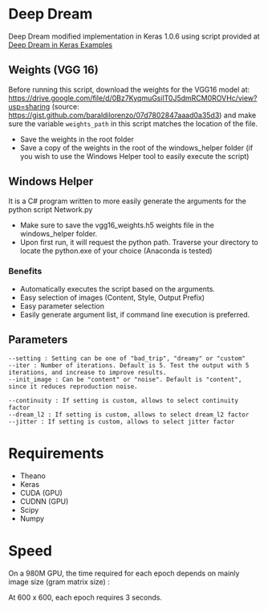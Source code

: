 # Deep Dream

Deep Dream modified implementation in Keras 1.0.6 using script provided at <a href="https://github.com/fchollet/keras/blob/master/examples/deep_dream.py">Deep Dream in Keras Examples</a>

## Weights (VGG 16)

Before running this script, download the weights for the VGG16 model at:
https://drive.google.com/file/d/0Bz7KyqmuGsilT0J5dmRCM0ROVHc/view?usp=sharing
(source: https://gist.github.com/baraldilorenzo/07d7802847aaad0a35d3)
and make sure the variable `weights_path` in this script matches the location of the file.

- Save the weights in the root folder
- Save a copy of the weights in the root of the windows_helper folder (if you wish to use the Windows Helper tool to easily execute the script)

## Windows Helper
It is a C# program written to more easily generate the arguments for the python script Network.py

- Make sure to save the vgg16_weights.h5 weights file in the windows_helper folder.
- Upon first run, it will request the python path. Traverse your directory to locate the python.exe of your choice (Anaconda is tested)

### Benefits 
- Automatically executes the script based on the arguments.
- Easy selection of images (Content, Style, Output Prefix)
- Easy parameter selection
- Easily generate argument list, if command line execution is preferred. 

## Parameters
```
--setting : Setting can be one of "bad_trip", "dreamy" or "custom" 
--iter : Number of iterations. Default is 5. Test the output with 5 iterations, and increase to improve results.
--init_image : Can be "content" or "noise". Default is "content", since it reduces reproduction noise.

--continuity : If setting is custom, allows to select continuity factor
--dream_l2 : If setting is custom, allows to select dream_l2 factor
--jitter : If setting is custom, allows to select jitter factor
```

# Requirements 
- Theano
- Keras 
- CUDA (GPU)
- CUDNN (GPU)
- Scipy
- Numpy

# Speed
On a 980M GPU, the time required for each epoch depends on mainly image size (gram matrix size) :

At 600 x 600, each epoch requires 3 seconds.
